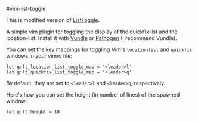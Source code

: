 #vim-list-toggle

This is modified version of [ListToggle][].

A simple vim plugin for toggling the display of the quickfix list and the
location-list. Install it with [Vundle][] or [Pathogen][] (I recommend Vundle).

You can set the key mappings for toggling Vim's `locationlist` and `quickfix`
windows in your vimrc file:

    let g:lt_location_list_toggle_map = '<leader>l'
    let g:lt_quickfix_list_toggle_map = '<leader>q'

By default, they are set to `<leader>l` and `<leader>q`, respectively.

Here's how you can set the height (in number of lines) of the spawned window:

    let g:lt_height = 10

[vundle]: https://github.com/gmarik/vundle#about
[pathogen]: https://github.com/tpope/vim-pathogen#pathogenvim
[ListToggle]: https://github.com/Valloric/ListToggle
